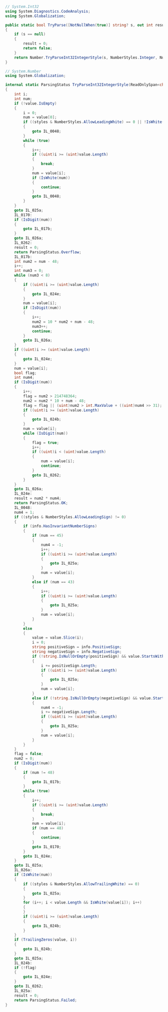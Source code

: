 ﻿```csharp
// System.Int32
using System.Diagnostics.CodeAnalysis;
using System.Globalization;

public static bool TryParse([NotNullWhen(true)] string? s, out int result)
{
	if (s == null)
	{
		result = 0;
		return false;
	}
	return Number.TryParseInt32IntegerStyle(s, NumberStyles.Integer, NumberFormatInfo.CurrentInfo, out result) == Number.ParsingStatus.OK;
}

```


```csharp
// System.Number
using System.Globalization;

internal static ParsingStatus TryParseInt32IntegerStyle(ReadOnlySpan<char> value, NumberStyles styles, NumberFormatInfo info, out int result)
{
	int i;
	int num;
	if (!value.IsEmpty)
	{
		i = 0;
		num = value[0];
		if ((styles & NumberStyles.AllowLeadingWhite) == 0 || !IsWhite(num))
		{
			goto IL_0048;
		}
		while (true)
		{
			i++;
			if ((uint)i >= (uint)value.Length)
			{
				break;
			}
			num = value[i];
			if (IsWhite(num))
			{
				continue;
			}
			goto IL_0048;
		}
	}
	goto IL_025a;
	IL_0170:
	if (IsDigit(num))
	{
		goto IL_017b;
	}
	goto IL_026a;
	IL_0262:
	result = 0;
	return ParsingStatus.Overflow;
	IL_017b:
	int num2 = num - 48;
	i++;
	int num3 = 0;
	while (num3 < 8)
	{
		if ((uint)i >= (uint)value.Length)
		{
			goto IL_024e;
		}
		num = value[i];
		if (IsDigit(num))
		{
			i++;
			num2 = 10 * num2 + num - 48;
			num3++;
			continue;
		}
		goto IL_026a;
	}
	if ((uint)i >= (uint)value.Length)
	{
		goto IL_024e;
	}
	num = value[i];
	bool flag;
	int num4;
	if (IsDigit(num))
	{
		i++;
		flag = num2 > 214748364;
		num2 = num2 * 10 + num - 48;
		flag = flag || (uint)num2 > int.MaxValue + ((uint)num4 >> 31);
		if ((uint)i >= (uint)value.Length)
		{
			goto IL_024b;
		}
		num = value[i];
		while (IsDigit(num))
		{
			flag = true;
			i++;
			if ((uint)i < (uint)value.Length)
			{
				num = value[i];
				continue;
			}
			goto IL_0262;
		}
	}
	goto IL_026a;
	IL_024e:
	result = num2 * num4;
	return ParsingStatus.OK;
	IL_0048:
	num4 = 1;
	if ((styles & NumberStyles.AllowLeadingSign) != 0)
	{
		if (info.HasInvariantNumberSigns)
		{
			if (num == 45)
			{
				num4 = -1;
				i++;
				if ((uint)i >= (uint)value.Length)
				{
					goto IL_025a;
				}
				num = value[i];
			}
			else if (num == 43)
			{
				i++;
				if ((uint)i >= (uint)value.Length)
				{
					goto IL_025a;
				}
				num = value[i];
			}
		}
		else
		{
			value = value.Slice(i);
			i = 0;
			string positiveSign = info.PositiveSign;
			string negativeSign = info.NegativeSign;
			if (!string.IsNullOrEmpty(positiveSign) && value.StartsWith(positiveSign))
			{
				i += positiveSign.Length;
				if ((uint)i >= (uint)value.Length)
				{
					goto IL_025a;
				}
				num = value[i];
			}
			else if (!string.IsNullOrEmpty(negativeSign) && value.StartsWith(negativeSign))
			{
				num4 = -1;
				i += negativeSign.Length;
				if ((uint)i >= (uint)value.Length)
				{
					goto IL_025a;
				}
				num = value[i];
			}
		}
	}
	flag = false;
	num2 = 0;
	if (IsDigit(num))
	{
		if (num != 48)
		{
			goto IL_017b;
		}
		while (true)
		{
			i++;
			if ((uint)i >= (uint)value.Length)
			{
				break;
			}
			num = value[i];
			if (num == 48)
			{
				continue;
			}
			goto IL_0170;
		}
		goto IL_024e;
	}
	goto IL_025a;
	IL_026a:
	if (IsWhite(num))
	{
		if ((styles & NumberStyles.AllowTrailingWhite) == 0)
		{
			goto IL_025a;
		}
		for (i++; i < value.Length && IsWhite(value[i]); i++)
		{
		}
		if ((uint)i >= (uint)value.Length)
		{
			goto IL_024b;
		}
	}
	if (TrailingZeros(value, i))
	{
		goto IL_024b;
	}
	goto IL_025a;
	IL_024b:
	if (!flag)
	{
		goto IL_024e;
	}
	goto IL_0262;
	IL_025a:
	result = 0;
	return ParsingStatus.Failed;
}

```
